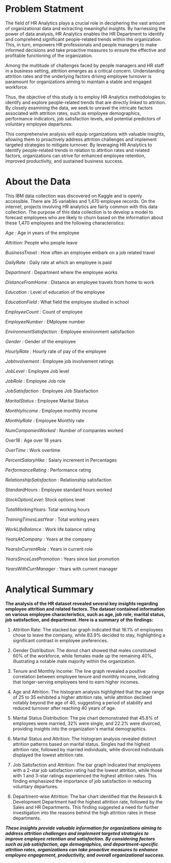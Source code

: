 #
# **Problem Statment**

The field of HR Analytics plays a crucial role in deciphering the vast amount of organizational data and extracting meaningful insights. By harnessing the power of data analysis, HR Analytics enables the HR Department to identify and comprehend significant people-related trends within the organization. This, in turn, empowers HR professionals and people managers to make informed decisions and take proactive measures to ensure the effective and profitable functioning of the organization.

Among the multitude of challenges faced by people managers and HR staff in a business setting, attrition emerges as a critical concern. Understanding attrition rates and the underlying factors driving employee turnover is paramount for organizations aiming to maintain a stable and engaged workforce.

Thus, the objective of this study is to employ HR Analytics methodologies to identify and explore people-related trends that are directly linked to attrition. By closely examining the data, we seek to unravel the intricate factors associated with attrition rates, such as employee demographics, performance indicators, job satisfaction levels, and potential predictors of voluntary employee departures.

This comprehensive analysis will equip organizations with valuable insights, allowing them to proactively address attrition challenges and implement targeted strategies to mitigate turnover. By leveraging HR Analytics to identify people-related trends in relation to attrition rates and related factors, organizations can strive for enhanced employee retention, improved productivity, and sustained business success.

# **About the Data**
This IBM data collection was discovered on Kaggle and is openly accessible. There are 35 variables and 1,470 employee records. On the internet, projects involving HR analytics are fairly common with this data collection. The purpose of this data collection is to develop a model to forecast employees who are likely to churn based on the information about these 1,470 employees and the following characteristics:

*Age :* Age in years of the employee

*Attrition:* People who people leave

*BusinessTravel :* How often an employee embark on a job related travel

*DailyRate :* Daily rate at which an employee is paid

*Department :* Department where the employee works

*DistanceFromHome :* Distance an employee travels from home to work

*Education :* Level of education of the employee

*EducationField :* What field the employee studied in school

*EmployeeCount :* Count of employee

*EmployeeNumber :* EMployee number

*EnvironmentSatisfaction :* Employee environment satisfaction

*Gender :* Gender of the employee

*HourlyRate :* Hourly rate of pay of the employee

*JobInvolvement :* Employee job involvement ratings

*JobLevel :* Employee Job level

*JobRole :* Employee Job role

*JobSatisfaction :* Employee Job Staisfaction

*MaritalStatus :* Employee Marital Status

*MonthlyIncome :* Employee monthly income

*MonthlyRate :* Employee Monthly rate

*NumCompaniesWorked :* Number of companies worked

*Over18 :* Age over 18 years

*OverTime :* Work overtime

*PercentSalaryHike :* Salary increment in Percentages

*PerformanceRating :* Performance rating

*RelationshipSatisfaction :* Relationship satisfaction

*StandardHours :* Employee standard hours worked

*StockOptionLevel:* Stock options level

*TotalWorkingYears:* Total working hours

*TrainingTimesLastYear :* Total working years

*WorkLifeBalance :* Work life balance rating

*YearsAtCompany :* Years at the company

*YearsInCurrentRole :*  Years in current role

*YearsSinceLastPromotion :* Years since last promotion

*YearsWithCurrManager :* Years with current manager

# **Analytical Summary**

**The analysis of the HR dataset revealed several key insights regarding employee attrition and related factors. The dataset contained information on various employee characteristics, such as age, job role, marital status, job satisfaction, and department. Here is a summary of the findings:**

1) Attrition Rate: The stacked bar graph indicated that 16.1% of employees chose to leave the company, while 83.9% decided to stay, highlighting a significant contrast in employee preferences.

2) Gender Distribution: The donut chart showed that males constituted 60% of the workforce, while females made up the remaining 40%, illustrating a notable male majority within the organization.

3) Tenure and Monthly Income: The line graph revealed a positive correlation between employee tenure and monthly income, indicating that longer-serving employees tend to earn higher incomes.

4) Age and Attrition: The histogram analysis highlighted that the age range of 25 to 35 exhibited a higher attrition rate, while attrition declined notably beyond the age of 40, suggesting a period of stability and reduced turnover after reaching 40 years of age.

5) Marital Status Distribution: The pie chart demonstrated that 45.8% of employees were married, 32% were single, and 22.2% were divorced, providing insights into the organization's marital demographics.

6) Marital Status and Attrition: The histogram analysis revealed distinct attrition patterns based on marital status. Singles had the highest attrition rate, followed by married individuals, while divorced individuals displayed the lowest attrition rate.

7) Job Satisfaction and Attrition: The bar graph indicated that employees with a 2-star job satisfaction rating had the lowest attrition, while those with 1 and 3-star ratings experienced the highest attrition rates. This finding emphasized the importance of job satisfaction in reducing voluntary departures.

8) Department-wise Attrition: The bar chart identified that the Research & Development Department had the highest attrition rate, followed by the Sales and HR Departments. This finding suggested a need for further investigation into the reasons behind the high attrition rates in these departments.
 

***These insights provide valuable information for organizations aiming to address attrition challenges and implement targeted strategies to improve employee retention and satisfaction. By considering factors such as job satisfaction, age demographics, and department-specific attrition rates, organizations can take proactive measures to enhance employee engagement, productivity, and overall organizational success.***
